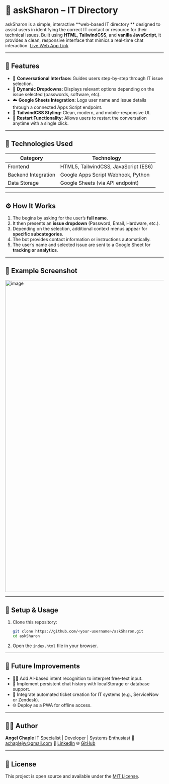 # 🧠 askSharon – IT Directory

askSharon is a simple, interactive **web-based IT directory ** designed to assist users in identifying the correct IT contact or resource for their technical issues. Built using **HTML**, **TailwindCSS**, and **vanilla JavaScript**, it provides a clean, responsive interface that mimics a real-time chat interaction.
[Live Web App Link](https://web-production-b2713.up.railway.app/)

---

## 🚀 Features

- 💬 **Conversational Interface:** Guides users step-by-step through IT issue selection.  
- 🧩 **Dynamic Dropdowns:** Displays relevant options depending on the issue selected (passwords, software, etc).  
- ☁️ **Google Sheets Integration:** Logs user name and issue details through a connected Apps Script endpoint.  
- 🎨 **TailwindCSS Styling:** Clean, modern, and mobile-responsive UI.  
- 🔄 **Restart Functionality:** Allows users to restart the conversation anytime with a single click.

---

## 🧱 Technologies Used

| Category | Technology |
|-----------|-------------|
| Frontend | HTML5, TailwindCSS, JavaScript (ES6)         |
| Backend Integration | Google Apps Script Webhook, Python |
| Data Storage | Google Sheets (via API endpoint)         |

---

## ⚙️ How It Works

1. The  begins by asking for the user’s **full name**.  
2. It then presents an **issue dropdown** (Password, Email, Hardware, etc.).  
3. Depending on the selection, additional context menus appear for **specific subcategories**.  
4. The bot provides contact information or instructions automatically.  
5. The user’s name and selected issue are sent to a Google Sheet for **tracking or analytics**.

---

## 📸 Example Screenshot

<img width="1919" height="992" alt="image" src="https://github.com/user-attachments/assets/1488c6e5-6582-4318-81d7-65bd4d112002" />



---

## 💾 Setup & Usage

1. Clone this repository:

   ```bash
   git clone https://github.com/<your-username>/askSharon.git
   cd askSharon
   ```

2. Open the `index.html` file in your browser.

---

## 🧠 Future Improvements

* 🧑‍💻 Add AI-based intent recognition to interpret free-text input.
* 🧭 Implement persistent chat history with localStorage or database support.
* 🔔 Integrate automated ticket creation for IT systems (e.g., ServiceNow or Zendesk).
* 🌐 Deploy as a PWA for offline access.

---

## 👨‍💻 Author

**Angel Chaple**
IT Specialist | Developer | Systems Enthusiast
📧 [achaplejw@gmail.com](mailto:achaplejw@gmail.com)
💼 [LinkedIn](https://www.linkedin.com/in/angelchaple)
🌐 [GitHub](https://github.com/achaple0)

---

## 📄 License

This project is open source and available under the [MIT License](LICENSE).


